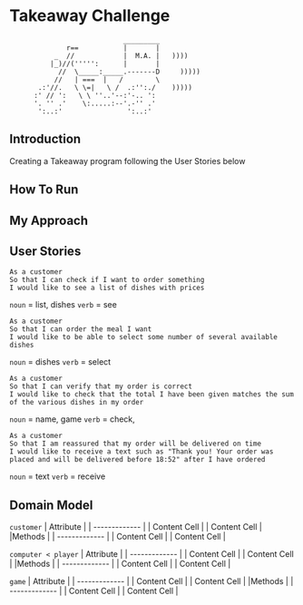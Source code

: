 # Takeaway Challenge

```
                            _________
              r==           |       |
           _  //            |  M.A. |   ))))
          |_)//(''''':      |       |
            //  \_____:_____.-------D     )))))
           //   | ===  |   /        \
       .:'//.   \ \=|   \ /  .:'':./    )))))
      :' // ':   \ \ ''..'--:'-.. ':
      '. '' .'    \:.....:--'.-'' .'
       ':..:'                ':..:'

```

## Introduction

Creating a Takeaway program following the User Stories below

## How To Run

## My Approach

## User Stories

```
As a customer
So that I can check if I want to order something
I would like to see a list of dishes with prices
```

`noun` = list, dishes
`verb` = see

```
As a customer
So that I can order the meal I want
I would like to be able to select some number of several available dishes
```

`noun` = dishes
`verb` = select

```
As a customer
So that I can verify that my order is correct
I would like to check that the total I have been given matches the sum of the various dishes in my order
```

`noun` = name, game
`verb` = check,

```
As a customer
So that I am reassured that my order will be delivered on time
I would like to receive a text such as "Thank you! Your order was placed and will be delivered before 18:52" after I have ordered
```

`noun` = text
`verb` = receive

## Domain Model

`customer`
| Attribute |
| ------------- |
| Content Cell |
| Content Cell |
|Methods |
| ------------- |
| Content Cell |
| Content Cell |

`computer < player`
| Attribute |
| ------------- |
| Content Cell |
| Content Cell |
|Methods |
| ------------- |
| Content Cell |
| Content Cell |

`game`
| Attribute |
| ------------- |
| Content Cell |
| Content Cell |
|Methods |
| ------------- |
| Content Cell |
| Content Cell |
